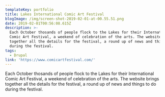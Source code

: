 ```yaml
---
templateKey: portfolio
title: Lakes International Comic Art Festival
blogImage: /img/screen-shot-2019-02-01-at-00.55.51.png
date: 2019-02-01T00:56:08.615Z
description: >-
  Each October thosands of people flock to the Lakes for their International
  Comic Art Festival, a weekend of celebration of the arts. The website brings
  together all the details for the festival, a round up of news and things to do
  during the festival. 
tags:
  - Drupal
link: 'https://www.comicartfestival.com/'
---
```

Each October thosands of people flock to the Lakes for their International Comic Art Festival, a weekend of celebration of the arts. The website brings together all the details for the festival, a round up of news and things to do during the festival.
